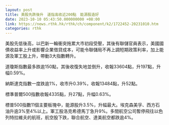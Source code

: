 ```yaml
---
layout: post
title: 美股先跌後升　道指高收近200點　能源股造好
date: 2023-10-10 05:43:50.000000000 +08:00
link: https://news.rthk.hk/rthk/ch/component/k2/1722452-20231010.htm
categories: rthk
---
```


美股先低後高，以巴新一輪衝突拖累大市初段受壓，其後有聯儲官員表示，美國國債收益率上升或影響企業借貸成本，可能令聯儲局不再上調短期政策利率，加上能源及軍工股上升，帶動3大指數轉升。

道瓊斯指數最多跌逾150點，其後收復失地並倒升，收報33604點，升197點，升幅0.59%。

納斯達克指數一度跌逾1%，收市升0.39%，收報13484點，升52點。

標準普爾500指數收報4335點，升27點，升幅0.63%。

標普500指數11個主要板塊中，能源股升3.5%，升幅最大。埃克森美孚、西方石油升逾3%至4%以上。軍工股洛克希德馬丁急升9%。多間航空公司暫停飛往以色列特拉維夫的航班，航空股下跌，聯合航空、達美航空都跌逾4%。
